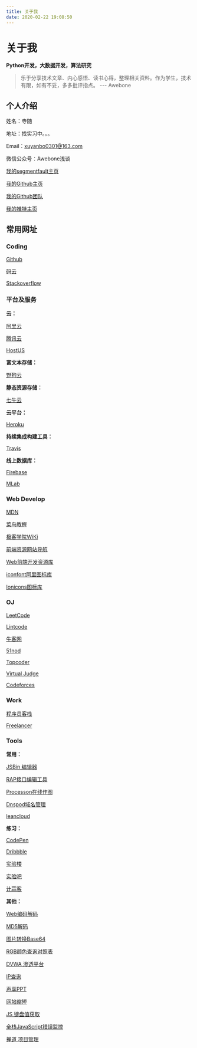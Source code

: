 ```yaml
---
title: 关于我
date: 2020-02-22 19:08:50
---
```

# 关于我

**Python开发，大数据开发，算法研究**

> 乐于分享技术文章、内心感悟、读书心得，整理相关资料。作为学生，技术有限，如有不妥，多多批评指点。
--- Awebone

## 个人介绍

姓名：寺随

地址：找实习中。。。

Email：xuyanbo0301@163.com

微信公众号：Awebone浅谈

[我的segmentfault主页](https://segmentfault.com/u/awebone)

[我的Github主页](https://github.com/xuyanbo03)

[我的Github团队](https://github.com/AweboneTeam)

[我的推特主页](https://twitter.com/AweboneXu)

## 常用网址

### Coding

[Github](https://github.com)

[码云](https://gitee.com/)

[Stackoverflow](https://stackoverflow.com/)

### 平台及服务

**云：**

[阿里云](https://www.aliyun.com/)

[腾讯云](https://cloud.tencent.com/)

[HostUS](https://hostus.us/)

**富文本存储：**

[野狗云](https://www.wilddog.com/)

**静态资源存储：**

[七牛云](https://www.qiniu.com/)

**云平台：**

[Heroku](https://www.heroku.com/)

**持续集成构建工具：**

[Travis](https://travis-ci.com/)

**线上数据库：**

[Firebase](https://firebase.google.com/)

[MLab](https://mlab.com/)

### Web Develop

[MDN](https://developer.mozilla.org/zh-CN/docs/Web/Guide)

[菜鸟教程](http://www.runoob.com/)

[极客学院WiKi](http://wiki.jikexueyuan.com/)

[前端资源网站导航](http://www.daqianduan.com/nav)

[Web前端开发资源库](https://www.awesomes.cn/)

[iconfont阿里图标库](http://www.iconfont.cn/plus)

[Ionicons图标库](http://ionicons.com/)

### OJ

[LeetCode](https://leetcode.com/)

[Lintcode](http://www.lintcode.com/zh-cn/)

[牛客网](https://www.nowcoder.com/)

[51nod](https://www.51nod.com)

[Topcoder](https://www.topcoder.com/)

[Virtual Judge](https://cn.vjudge.net/)

[Codeforces](http://codeforces.com/)

### Work

[程序员客栈](https://www.proginn.com)

[Freelancer](https://www.freelancer.com)

### Tools

**常用：**

[JSBin 编辑器](http://jsbin.com/?html,output)

[RAP接口编辑工具](http://rapapi.org/org/index.do)

[Processon在线作图](https://www.processon.com/)

[Dnspod域名管理](https://www.dnspod.cn/)

[leancloud](https://www.leancloud.cn/)

**练习：**

[CodePen](https://codepen.io/)

[Dribbble](https://dribbble.com/)

[实验楼](https://www.shiyanlou.com/)

[实验吧](http://www.shiyanbar.com/)

[计蒜客](https://www.jisuanke.com/)

**其他：**

[Web编码解码](http://www.mxcz.net/tools/base64.aspx)

[MD5解码](http://www.cmd5.com/)

[图片转换Base64](http://imgbase64.duoshitong.com/)

[RGB颜色查询对照表](http://www.114la.com/other/rgb.htm)

[DVWA 渗透平台](http://www.dvwa.co.uk/)

[IP查询](http://www.ip138.com/)

[声享PPT](https://ppt.baomitu.com/)

[网站缩短](http://suo.im/)

[JS 键盘值获取](http://keycode.info/)

[全栈JavaScript错误监控](https://fundebug.com/)

[禅道 项目管理](http://www.zentao.net/)